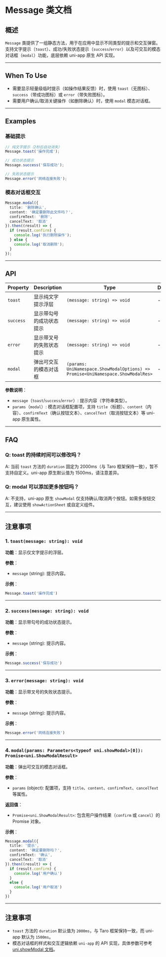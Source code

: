 # Message 类文档

## 概述
`Message` 类提供了一组静态方法，用于在应用中显示不同类型的提示和交互弹窗。支持文字提示（`toast`）、成功/失败状态提示（`success`/`error`）以及可交互的模态对话框（`modal`）功能，底层依赖 uni-app 原生 API 实现。

---

## When To Use
- 需要显示轻量级临时提示（如操作结果反馈）时，使用 `toast`（无图标）、`success`（带成功图标）或 `error`（带失败图标）。
- 需要用户确认/取消关键操作（如删除确认）时，使用 `modal` 模态对话框。

---

## Examples
### 基础提示
```typescript
// 纯文字提示（2秒后自动消失）
Message.toast('操作完成');

// 成功状态提示
Message.success('保存成功');

// 失败状态提示
Message.error('网络连接失败');
```

### 模态对话框交互
```typescript
Message.modal({ 
  title: '删除确认', 
  content: '确定要删除此文件吗？', 
  confirmText: '删除', 
  cancelText: '取消' 
}).then((result) => { 
  if (result.confirm) { 
    console.log('执行删除操作'); 
  } else { 
    console.log('取消删除'); 
  } 
});
```

---

## API
| Property       | Description                          | Type                                  | Default       | Version |
|----------------|--------------------------------------|---------------------------------------|---------------|---------|
| `toast`        | 显示纯文字提示浮层                   | `(message: string) => void`           | -             | —       |
| `success`      | 显示带勾号的成功状态提示             | `(message: string) => void`           | -             | —       |
| `error`        | 显示带叉号的失败状态提示             | `(message: string) => void`           | -             | —       |
| `modal`        | 弹出可交互的模态对话框               | `(params: UniNamespace.ShowModalOptions) => Promise<UniNamespace.ShowModalRes>` | -             | —       |

**参数说明**：
- `message`（`toast`/`success`/`error`）: 提示内容（字符串类型）。
- `params`（`modal`）: 模态对话框配置项，支持 `title`（标题）、`content`（内容）、`confirmText`（确认按钮文本）、`cancelText`（取消按钮文本）等 uni-app 原生属性。

---

## FAQ
### Q: toast 的持续时间可以修改吗？
A: 当前 `toast` 方法的 `duration` 固定为 2000ms（与 Taro 框架保持一致），暂不支持自定义。uni-app 原生默认值为 1500ms，请注意差异。

### Q: modal 可以添加更多按钮吗？
A: 不支持，uni-app 原生 `showModal` 仅支持确认/取消两个按钮。如需多按钮交互，建议使用 `showActionSheet` 或自定义组件。

---

## 注意事项

### 1. `toast(message: string): void`
**功能**：显示仅文字提示的浮层。

**参数**：
- `message` (string): 提示内容。

**示例**：
```typescript
Message.toast('操作完成')
```

---

### 2. `success(message: string): void`
**功能**：显示带勾号的成功状态提示。

**参数**：
- `message` (string): 提示内容。

**示例**：
```typescript
Message.success('保存成功')
```

---

### 3. `error(message: string): void`
**功能**：显示带叉号的失败状态提示。

**参数**：
- `message` (string): 提示内容。

**示例**：
```typescript
Message.error('网络连接失败')
```

---

### 4. `modal(params: Parameters<typeof uni.showModal>[0]): Promise<uni.ShowModalResult>`
**功能**：弹出可交互的模态对话框。

**参数**：
- `params` (object): 配置项，支持 `title`、`content`、`confirmText`、`cancelText` 等属性。

**返回值**：
- `Promise<uni.ShowModalResult>`: 包含用户操作结果（`confirm` 或 `cancel`）的 Promise 对象。

**示例**：
```typescript
Message.modal({
  title: '提示',
  content: '确定要删除吗？',
  confirmText: '确认',
  cancelText: '取消'
}).then((result) => {
  if (result.confirm) {
    console.log('用户确认')
  }
  else {
    console.log('用户取消')
  }
})
```

---

## 注意事项
- `toast` 方法的 `duration` 默认值为 `2000ms`，与 Taro 框架保持一致，而 uni-app 默认为 `1500ms`。
- 模态对话框的样式和交互逻辑依赖 `uni-app` 的 API 实现，具体参数可参考 [uni.showModal 文档](https://uniapp.dcloud.io/api/ui/modal)。
